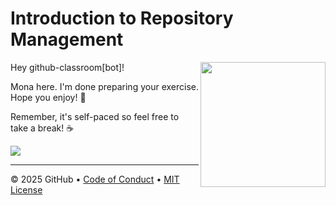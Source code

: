 # Introduction to Repository Management

<img src="https://octodex.github.com/images/Professortocat_v2.png" align="right" height="200px" />

Hey github-classroom[bot]!

Mona here. I'm done preparing your exercise. Hope you enjoy! 💚

Remember, it's self-paced so feel free to take a break! ☕️

[![](https://img.shields.io/badge/Go%20to%20Exercise-%E2%86%92-1f883d?style=for-the-badge&logo=github&labelColor=197935)](https://github.com/Cicirello-Stockton-University-Courses/applied-evolutionary-computation-assignment-1-part-4-repository-management-introduction-to-repositor/issues/1)

---

&copy; 2025 GitHub &bull; [Code of Conduct](https://www.contributor-covenant.org/version/2/1/code_of_conduct/code_of_conduct.md) &bull; [MIT License](https://gh.io/mit)


